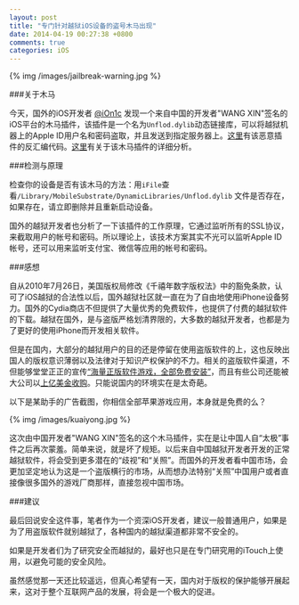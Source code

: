```yaml
---
layout: post
title: "专门针对越狱iOS设备的盗号木马出现"
date: 2014-04-19 00:27:38 +0800
comments: true
categories: iOS
---
```


{% img /images/jailbreak-warning.jpg %}

###关于木马

今天，国外的iOS开发者 [@iOn1c](https://twitter.com/iOn1c) 发现一个来自中国的开发者"WANG XIN"签名的iOS平台的木马插件，该插件是一个名为`Unflod.dylib`动态链接库，可以将越狱机器上的Apple ID用户名和密码盗取，并且发送到指定服务器上。[这里](http://pastebin.com/raw.php?i=QxVRd2ha)有该恶意插件的反汇编代码。[这里](https://www.sektioneins.de/en/blog/14-04-18-iOS-malware-campaign-unflod-baby-panda.html)有关于该木马插件的详细分析。

###检测与原理

检查你的设备是否有该木马的方法：用`iFile`查看`/Library/MobileSubstrate/DynamicLibraries/Unflod.dylib` 文件是否存在，如果存在，请立即删除并且重新启动设备。

国外的越狱开发者也分析了一下该插件的工作原理，它通过监听所有的SSL协议，来截取用户的帐号和密码。所以理论上，该技术方案其实不光可以监听Apple ID帐号，还可以用来监听支付宝、微信等应用的帐号和密码。

###感想

自从2010年7月26日，美国版权局修改《千禧年数字版权法》中的豁免条款，认可了iOS越狱的合法性以后，国外越狱社区就一直在为了自由地使用iPhone设备努力。国外的Cydia商店不但提供了大量优秀的免费软件，也提供了付费的越狱软件的下载。越狱在国外，是与盗版严格划清界限的，大多数的越狱开发者，也都是为了更好的使用iPhone而开发相关软件。

但是在国内，大部分的越狱用户的目的还是停留在使用盗版软件的上，这也反映出国人的版权意识薄弱以及法律对于知识产权保护的不力。相关的盗版软件渠道，不但能够堂堂正正的宣传[“海量正版软件游戏，全部免费安装”](http://weibo.com/2786069543/yxpdRrpGB?mod=weibotime)，而且有些公司还能被大公司以[上亿美金收购](http://tech.sina.com.cn/i/baidubuy91/)。只能说国内的环境实在是太奇葩。

以下是某助手的广告截图，你相信全部苹果游戏应用，本身就是免费的么？

{% img /images/kuaiyong.jpg %}

这次由中国开发者"WANG XIN"签名的这个木马插件，实在是让中国人自“太极”事件之后再次蒙羞。简单来说，就是坏了规矩。以后来自中国越狱开发者开发的正常越狱软件，将会受到更多潜在的“歧视”和“关照”。而国外的开发者看中国市场，会更加坚定地认为这是一个盗版横行的市场，从而想办法特别“关照”中国用户或者直接像很多国外的游戏厂商那样，直接忽视中国市场。

###建议

最后回说安全这件事，笔者作为一个资深iOS开发者，建议一般普通用户，如果是为了用盗版软件就别越狱了，各种国内的越狱渠道都非常不安全的。

如果是开发者们为了研究安全而越狱的，最好也只是在专门研究用的iTouch上使用，以避免可能的安全风险。

虽然感觉那一天还比较遥远，但真心希望有一天，国内对于版权的保护能够开展起来，这对于整个互联网产品的发展，将会是一个极大的促进。

